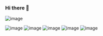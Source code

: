 ### Hi there 👋

<!--
**GDC94/GDC94** is a ✨ _special_ ✨ repository because its `README.md` (this file) appears on your GitHub profile.

Here are some ideas to get you started:

- 🔭 I’m currently working on ...
- 🌱 I’m currently learning ...
- 👯 I’m looking to collaborate on ...
- 🤔 I’m looking for help with ...
- 💬 Ask me about ...
- 📫 How to reach me: ...
- 😄 Pronouns: ...
- ⚡ Fun fact: ...
-->
![image](https://user-images.githubusercontent.com/70720945/123642866-2788ba80-d7fa-11eb-9766-7f0ab9ce0964.png)

![image](https://user-images.githubusercontent.com/70720945/123642428-a92c1880-d7f9-11eb-8d29-1bb99e8e116b.png)
![image](https://user-images.githubusercontent.com/70720945/123642443-adf0cc80-d7f9-11eb-946e-ad77a686113a.png)
![image](https://user-images.githubusercontent.com/70720945/123642478-b77a3480-d7f9-11eb-9b60-aadc45d0befa.png)
![image](https://user-images.githubusercontent.com/70720945/123642502-c06b0600-d7f9-11eb-8e01-aa5de7bf21e3.png)
![image](https://user-images.githubusercontent.com/70720945/123642606-db3d7a80-d7f9-11eb-9f29-8d0e5fac4f02.png)

